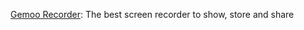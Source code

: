 


[Gemoo Recorder](https://gemoo.com/tools/screen-recorder/): The best screen recorder to show, store and share







